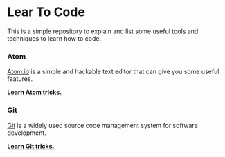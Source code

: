 # Lear To Code

This is a simple repository to explain and list some useful tools and techniques to learn how to code.

### Atom

[Atom.io](https://atom.io/) is a simple and hackable text editor that can give you some useful features.

**[Learn Atom tricks.](atom.md)**

### Git

[Git](https://git-for-windows.github.io/) is a widely used source code management system for software development.

**[Learn Git tricks.](git.md)**
